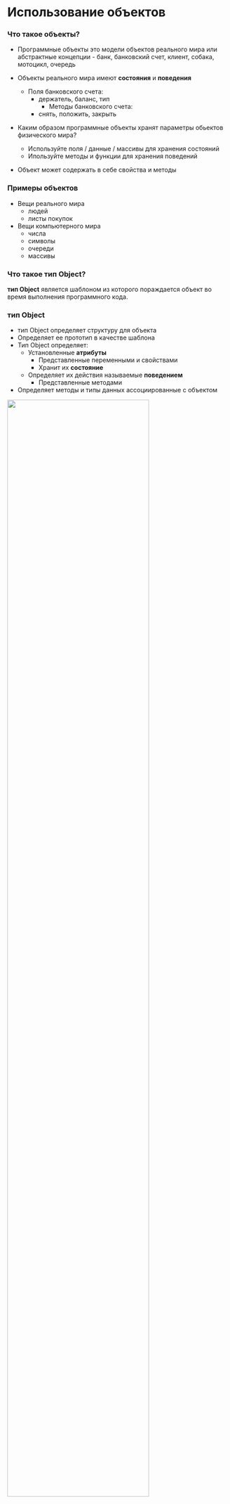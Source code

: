 # Использование объектов
### Что такое объекты?
- Программные объекты это модели объектов реального мира или абстрактные концепции
		- банк, банковский счет, клиент, собака, мотоцикл, очередь
- Объекты реального мира имеют **состояния** и **поведения**
  - Поля банковского счета:
    - держатель, баланс, тип
		- Методы банковского счета:
    - снять, положить, закрыть

- Каким образом программные объекты хранят параметры обьектов физического мира?
  - Используйте поля / данные / массивы для хранения состояний
  - Ипользуйте методы и функции для хранения поведений
- Объект может содержать в себе свойства и методы

### Примеры объектов
- Вещи реального мира
	- людей
	- листы покупок
- Вещи компьютерного мира
  - числа
  - символы
  - очереди
  - массивы

### Что такое тип Object?

**тип Object** является шаблоном из которого пораждается объект во время выполнения программного кода.

### тип Object
- тип Object определяет структуру для объекта
- Определяет ее прототип в качестве шаблона
- Тип Object определяет:
  - Установленные  **атрибуты**
    - Представленные переменными и свойствами
    - Хранит их **состояние**
  - Определяет их действия называемые **поведением**
    - Представленные методами
- Определяет методы и типы данных ассоциированные с объектом

<img class="slide-image" showInPresentation="true" src="imgs/types.png" style="top:15%; left:10%; width:80%; z-index:-1" />

### Объекты
- **object** это конкретный **экземпляр** относящийся к типу object
- object создается типом object путем порождения **экземпляра**
- Обьект имеет состояние
  - установленные значения для его атрибутов
  - _Type:_ Счет
  - _Objects:_ Счет Ивана, Счет Васи


<img class="slide-image" showInPresentation="true" src="imgs/example.png" style="top:15%; left:10%; width:80%; z-index:-1" />

### Обзор объектов
- JavaScript спроектирован на простой обьектно-ориентированной парадигме
  - Обьект является совокупностью **свойств**
- Каждое свойство объекта имеет имя и содержит значение
  - значением свойства обьекта может быть **метод** (функция) или  **поле** (переменная)
- В JS есть много предопределенных обьектов
  - `Math`, `document`, `window`, и др.
- Объект может быть создан разработчиком

### Свойства объекта
- Каждое из **свойств** объекта
  - Свойства это значения ассоциированные с объектом
  - К свойствам обьекта можно получить доступ с помощью (`.` оператора) или  `[]` - индекса:

```js
let arrStr = arr.join(', '); // свойство массива join
let length = arr.length;  // свойство массива length
let words = text.split(' ');
let words = text['split'](' ');
```

### Ссылки и примитивные типы
- JavaScript **слабо типизированный** язык
  - Переменные не имеют типа, но их значения имеют
- JavaScript имеет **шесть** различных типов:
  - `Number`, `String`, `Boolean`, `Null`, `Undefined` и `Object`
- `Object` это только ссылочный тип
  - Он доступен как **ссылка** (всякий раз, когда происходит работа со значениями обьекта, это происходит через ссылки)
- `Number`, `String`, `Boolean`, `Null`, `Undefined` являются **примитивными** типами
  - Доступны как **значение** (они копируются всякий раз, когда используется их значение)

- Примитивные типы  `Boolean`, `Number`, `String`, `Undefined` и `Null`
  - Все остальные типы являются обьектом `object`
    - Включая массивы, даты, другие типы..

```js
// все это вернет true
console.log(typeof new Object() === typeof new Array());
console.log(typeof new Object() === typeof new Date());
console.log(typeof new Array() === typeof new Date());
```

- Все типы содержащие объект `Object`
  - Имеют тип `object`

### Доступ по значению vs. Доступ по ссылке

<img class="slide-image" showInPresentation="true" src="imgs/pass-by-value-vs-pass-by-reference.gif" style="top:25%; left:10%; width:80%; z-index:-1; border-radius: 10px" />

### Примитивные типы

Все типы данных в JavaScript, кроме объектов, являются иммутабельными (значения не могут быть модифицированы, а только перезаписаны новым полным значением). Например, в отличии от C, где строку можно по символьно корректировать, в JavaSctip строки пересоздаются только полностью. Значения таких типов называются "примитивными значениями".

- Примитивные типы доступны по **значению**
  - Когда происходит доступ к аргументу
    - Выделяется новая память
    - Значение копируется в память
    - Значение в памяти становится доступным
- Примитивные типы инициализируются с помошью литералов
- Примитивные типы имеют обьект **обертку**

```js
let number = 5, // Содержит примитивное значение 5
    text = 'Hello there!', // Содержит примитивное значение
    numberObj = new Number(5); // Содержит объект со зачением 5
```

- Создать 2 строковых переменных
  - Создать объект содержащий значения этих переменных
  - Изменить значение переменной
  - Каждый объект содержит свое значение

```js
let fname = 'Вася',
    lname = 'Пупкин',
    person = { firstName: fname, lastName: lname };
lname = 'Петров';
console.log(person.lastName) // logged 'Пупкин'
```

### Ссылочный тип
- `Object` является исключительно **ссылочным типом**
  - Когда осуществляется доступ к значению где-либо, оно не копируется, но передается по ссылке

```js
let marks = [
  { subject : 'JavaScript', score : 4.50 },
  { subject : 'OOP', score : 5.00 },
  { subject : 'HTML5', score : 6.00 },
  { subject : 'Photoshop', score : 4.00 }];

let student = { name: 'Вася Пупкин', marks: marks };
marks[2].score = 5.50;

console.log(student.marks);
// logs 5.50 for HTML5 score
```

### JavaScript обьект литерал
- JavaScript обьект литерал это простой способ создания объектов
  - Используются фигурные скобки:

```js
let person = {
  firstName: 'Вася',
  lastName: 'Пупкин',
  toString: function () {
    return this.firstName + ' ' + this.lastName;
  }
};

// свойство обьекта могут быть использованы:
console.log(person.toString());
// выведет 'Вася Пупкин'
```

### Создание объектов
- Давайте создадим 2х людей:

```js
let Pupkin, Petrov;
pupkin = {
  fname: 'Вася',
  lname: 'Пупкин',
  toString: function() {
    return this.fname + ' ' + this.lname;
  }
};
petrov = {
  fname: 'Петя',
  lname: 'Петров',
  toString: function() {
    return this.fname + ' ' + this.lname;
  }
};
```

- Описывать объект приятно, но **повторять это** не очень хорошо?

### Функции создания объектов
- Используйте функции для создания объектов
  - Просто передайте имя и фамилию и получите объект
    - Очень похоже на конструктор

```js
let pupkin, petrov;
function makePerson(fname, lname) {
  return {
    fname: fname,
    lname: lname,
    toString: function () {
      return this.fname + ' ' + this.lname;
	}
  }
}
pupkin = makePerson('Вася', 'Пупкин');
petrov = makePerson('Петя', 'Петров');
```

- Так гораздо лучше, на правда ли?

### JS свойства объекта
- JavaScript обьекты просто хранят пары ключ / значение
  - Каждое значение доступно по ключу
  - Свойства обьекта доступны по оператору точка (`obj.property`)
  - Те неменее доступ к свойствам возможен через фигурные скобки
    - Подобно массивам

```js
document.write === document['write']
```
### Ассоциативные массивы
- Обьекты могут применяться в качестве **ассоциативных массивов**
  -  ключ (индекс) в качестве строки
    - Так же называются **словарями** или **картами**
- Ассоциативные массивы не имеют методов
  - `length`, `indexOf`

```js
function countWords(words) {
  let word,
      wordsCount = {};
  for (let i in words) {
    word = words[i].toLowerCase();
    if (!wordsCount[word]) { wordsCount[word] = 0; }
    wordsCount[word] += 1;
  }
  return wordsCount
}
```

